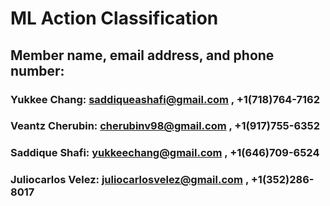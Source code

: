 # ML Action Classification  
## Member name, email address, and phone number:
### Yukkee Chang: saddiqueashafi@gmail.com , ‭+1(718)764-7162‬
### Veantz  Cherubin: cherubinv98@gmail.com , ‭+1(917)755-6352‬
### Saddique Shafi: yukkeechang@gmail.com , +1(646)709-6524‬
### Juliocarlos  Velez: juliocarlosvelez@gmail.com , ‭+1(352)286-8017‬
